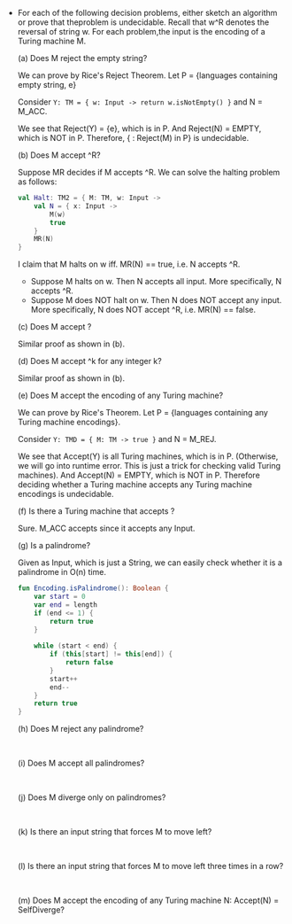 - For each of the following decision problems, either sketch an algorithm or prove that theproblem is undecidable. Recall that w^R denotes the reversal of string w. For each problem,the input is the encoding <M> of a Turing machine M.

	(a) Does M reject the empty string?

	We can prove by Rice's Reject Theorem. Let P = {languages containing empty string, e}

	Consider `Y: TM = { w: Input -> return w.isNotEmpty() }` and N = M_ACC.

	We see that Reject(Y) = {e}, which is in P. And Reject(N) = EMPTY, which is NOT in P. Therefore, {<M> : Reject(M) in P} is undecidable. 

	(b) Does M accept <M>^R?

	Suppose MR decides if M accepts <M>^R. We can solve the halting problem as follows:

	```kotlin
	val Halt: TM2 = { M: TM, w: Input ->
		val N = { x: Input ->
	  		M(w)
	        true
	    }
	    MR(N)
	}
	```

	I claim that M halts on w iff. MR(N) == true, i.e. N accepts <N>^R.

	- Suppose M halts on w. Then N accepts all input. More specifically, N accepts <N>^R.
	- Suppose M does NOT halt on w. Then N does NOT accept any input. More specifically, N does NOT accept <N>^R, i.e. MR(N) == false.

	(c) Does M accept <M><M>?

	Similar proof as shown in (b).

	(d) Does M accept <M>^k for any integer k?

	Similar proof as shown in (b).

	(e) Does M accept the encoding of any Turing machine?

	We can prove by Rice's Theorem. Let P = {languages containing any Turing machine encodings}.

	Consider `Y: TMD = { M: TM -> true }` and N = M_REJ.

	We see that Accept(Y) is all Turing machines, which is in P. (Otherwise, we will go into runtime error. This is just a trick for checking valid Turing machines). And Accept(N) = EMPTY, which is NOT in P. Therefore deciding whether a Turing machine accepts any Turing machine encodings is undecidable.

	(f) Is there a Turing machine that accepts <M>?

	Sure. M_ACC accepts <M> since it accepts any Input.

	(g) Is <M> a palindrome?

	Given <M> as Input, which is just a String, we can easily check whether it is a palindrome in O(n) time.

	```kotlin
	fun Encoding.isPalindrome(): Boolean {
	    var start = 0
	    var end = length
	    if (end <= 1) {
	        return true
	    }
	    
	    while (start < end) {
	        if (this[start] != this[end]) {
	            return false
	        }
	        start++
	        end--
	    }
	    return true
	}
	```

	(h) Does M reject any palindrome?

	​

	(i) Does M accept all palindromes?

	​

	(j) Does M diverge only on palindromes?

	​

	(k) Is there an input string that forces M to move left?

	​

	(l) Is there an input string that forces M to move left three times in a row?

	​

	(m) Does M accept the encoding of any Turing machine N: Accept(N) = SelfDiverge?